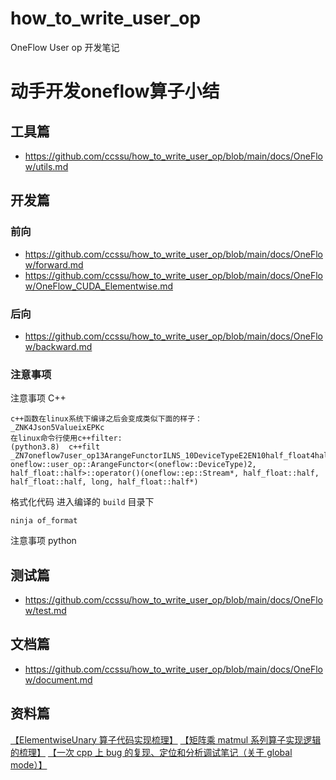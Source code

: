 # how_to_write_user_op
OneFlow User op 开发笔记

# 动手开发oneflow算子小结 
## 工具篇

- https://github.com/ccssu/how_to_write_user_op/blob/main/docs/OneFlow/utils.md

## 开发篇

### 前向
- https://github.com/ccssu/how_to_write_user_op/blob/main/docs/OneFlow/forward.md
- https://github.com/ccssu/how_to_write_user_op/blob/main/docs/OneFlow/OneFlow_CUDA_Elementwise.md
### 后向
- https://github.com/ccssu/how_to_write_user_op/blob/main/docs/OneFlow/backward.md
### 注意事项
注意事项 C++
```
c++函数在linux系统下编译之后会变成类似下面的样子：
_ZNK4Json5ValueixEPKc
在linux命令行使用c++filter:
(python3.8)  c++filt _ZN7oneflow7user_op13ArangeFunctorILNS_10DeviceTypeE2EN10half_float4halfEEclEPNS_2ep6StreamES4_S4_lPS4_
oneflow::user_op::ArangeFunctor<(oneflow::DeviceType)2, half_float::half>::operator()(oneflow::ep::Stream*, half_float::half, half_float::half, long, half_float::half*)
```

格式化代码
进入编译的 `build` 目录下
```
ninja of_format
```
注意事项 python 
## 测试篇
- https://github.com/ccssu/how_to_write_user_op/blob/main/docs/OneFlow/test.md
## 文档篇
- https://github.com/ccssu/how_to_write_user_op/blob/main/docs/OneFlow/document.md


## 资料篇

[【ElementwiseUnary 算子代码实现梳理】](https://github.com/Oneflow-Inc/OneTeam/issues/1975)
[【矩阵乘 matmul 系列算子实现逻辑的梳理】](https://github.com/Oneflow-Inc/OneTeam/issues/1973)
[ 【一次 cpp 上 bug 的复现、定位和分析调试笔记（关于 global mode）】](https://github.com/Oneflow-Inc/OneTeam/issues/1978)